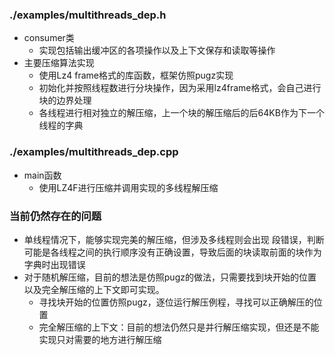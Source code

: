### ./examples/multithreads_dep.h

- consumer类
	- 实现包括输出缓冲区的各项操作以及上下文保存和读取等操作
- 主要压缩算法实现
	- 使用Lz4 frame格式的库函数，框架仿照pugz实现
	- 初始化并按照线程数进行分块操作，因为采用lz4frame格式，会自己进行块的边界处理
	- 各线程进行相对独立的解压缩，上一个块的解压缩后的后64KB作为下一个线程的字典
### ./examples/multithreads_dep.cpp
- main函数
	- 使用LZ4F进行压缩并调用实现的多线程解压缩
### 当前仍然存在的问题
- 单线程情况下，能够实现完美的解压缩，但涉及多线程则会出现 段错误，判断可能是各线程之间的执行顺序没有正确设置，导致后面的块读取前面的块作为字典时出现错误
- 对于随机解压缩，目前的想法是仿照pugz的做法，只需要找到块开始的位置以及完全解压缩的上下文即可实现。
	- 寻找块开始的位置仿照pugz，逐位运行解压例程，寻找可以正确解压的位置
	- 完全解压缩的上下文：目前的想法仍然只是并行解压缩实现，但还是不能实现只对需要的地方进行解压缩

